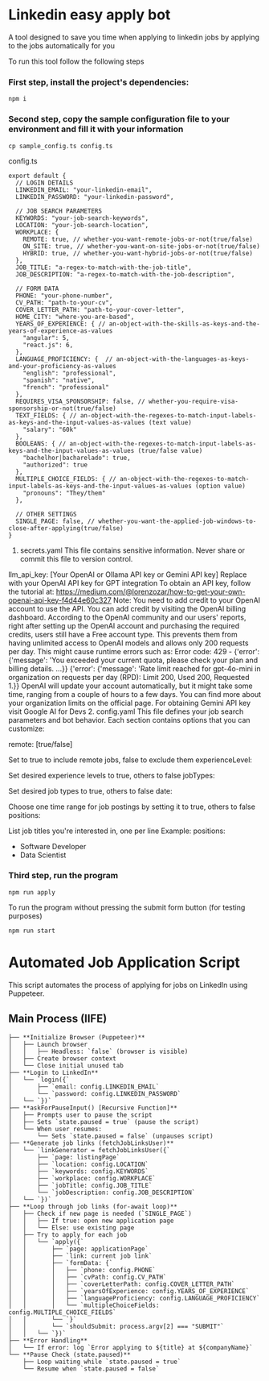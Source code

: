 # Linkedin easy apply bot

A tool designed to save you time when applying to linkedin jobs by applying to the jobs automatically for you

To run this tool follow the following steps

### First step, install the project's dependencies:
```
npm i
```

### Second step, copy the sample configuration file to your environment and fill it with your information
```
cp sample_config.ts config.ts
```
config.ts
```TS
export default {
  // LOGIN DETAILS
  LINKEDIN_EMAIL: "your-linkedin-email",
  LINKEDIN_PASSWORD: "your-linkedin-password",

  // JOB SEARCH PARAMETERS
  KEYWORDS: "your-job-search-keywords",
  LOCATION: "your-job-search-location",
  WORKPLACE: {
    REMOTE: true, // whether-you-want-remote-jobs-or-not(true/false)
    ON_SITE: true, // whether-you-want-on-site-jobs-or-not(true/false)
    HYBRID: true, // whether-you-want-hybrid-jobs-or-not(true/false)
  },
  JOB_TITLE: "a-regex-to-match-with-the-job-title",
  JOB_DESCRIPTION: "a-regex-to-match-with-the-job-description",

  // FORM DATA
  PHONE: "your-phone-number",
  CV_PATH: "path-to-your-cv",
  COVER_LETTER_PATH: "path-to-your-cover-letter",
  HOME_CITY: "where-you-are-based",
  YEARS_OF_EXPERIENCE: { // an-object-with-the-skills-as-keys-and-the-years-of-experience-as-values
    "angular": 5,
    "react.js": 6,
  },
  LANGUAGE_PROFICIENCY: {  // an-object-with-the-languages-as-keys-and-your-proficiency-as-values
    "english": "professional",
    "spanish": "native",
    "french": "professional"
  },
  REQUIRES_VISA_SPONSORSHIP: false, // whether-you-require-visa-sponsorship-or-not(true/false)
  TEXT_FIELDS: { // an-object-with-the-regexes-to-match-input-labels-as-keys-and-the-input-values-as-values (text value)
    "salary": "60k"
  },
  BOOLEANS: { // an-object-with-the-regexes-to-match-input-labels-as-keys-and-the-input-values-as-values (true/false value)
    "bachelhor|bacharelado": true,
    "authorized": true
  },
  MULTIPLE_CHOICE_FIELDS: { // an-object-with-the-regexes-to-match-input-labels-as-keys-and-the-input-values-as-values (option value)
    "pronouns": "They/them"
  },

  // OTHER SETTINGS
  SINGLE_PAGE: false, // whether-you-want-the-applied-job-windows-to-close-after-applying(true/false)
}
```


1. secrets.yaml
This file contains sensitive information. Never share or commit this file to version control.

llm_api_key: [Your OpenAI or Ollama API key or Gemini API key]
Replace with your OpenAI API key for GPT integration
To obtain an API key, follow the tutorial at: https://medium.com/@lorenzozar/how-to-get-your-own-openai-api-key-f4d44e60c327
Note: You need to add credit to your OpenAI account to use the API. You can add credit by visiting the OpenAI billing dashboard.
According to the OpenAI community and our users' reports, right after setting up the OpenAI account and purchasing the required credits, users still have a Free account type. This prevents them from having unlimited access to OpenAI models and allows only 200 requests per day. This might cause runtime errors such as:
Error code: 429 - {'error': {'message': 'You exceeded your current quota, please check your plan and billing details. ...}}
{'error': {'message': 'Rate limit reached for gpt-4o-mini in organization <org> on requests per day (RPD): Limit 200, Used 200, Requested 1.}}
OpenAI will update your account automatically, but it might take some time, ranging from a couple of hours to a few days.
You can find more about your organization limits on the official page.
For obtaining Gemini API key visit Google AI for Devs
2. config.yaml
This file defines your job search parameters and bot behavior. Each section contains options that you can customize:

remote: [true/false]

Set to true to include remote jobs, false to exclude them
experienceLevel:

Set desired experience levels to true, others to false
jobTypes:

Set desired job types to true, others to false
date:

Choose one time range for job postings by setting it to true, others to false
positions:

List job titles you're interested in, one per line
Example:
positions:
  - Software Developer
  - Data Scientist
 
### Third step, run the program

```
npm run apply
```

To run the program without pressing the submit form button (for testing purposes)
```
npm run start
```


# Automated Job Application Script

This script automates the process of applying for jobs on LinkedIn using Puppeteer.

## Main Process (IIFE)

```plaintext
├── **Initialize Browser (Puppeteer)**
│   ├── Launch browser
│   │   ├── Headless: `false` (browser is visible)
│   ├── Create browser context
│   └── Close initial unused tab
├── **Login to LinkedIn**
│   └── `login({`
│       ├── `email: config.LINKEDIN_EMAIL`
│       └── `password: config.LINKEDIN_PASSWORD`
│   └── `})`
├── **askForPauseInput() [Recursive Function]**
│   ├── Prompts user to pause the script
│   ├── Sets `state.paused = true` (pause the script)
│   └── When user resumes:
│       └── Sets `state.paused = false` (unpauses script)
├── **Generate job links (fetchJobLinksUser)**
│   └── `linkGenerator = fetchJobLinksUser({`
│       ├── `page: listingPage`
│       ├── `location: config.LOCATION`
│       ├── `keywords: config.KEYWORDS`
│       ├── `workplace: config.WORKPLACE`
│       ├── `jobTitle: config.JOB_TITLE`
│       └── `jobDescription: config.JOB_DESCRIPTION`
│   └── `})`
├── **Loop through job links (for-await loop)**
│   ├── Check if new page is needed (`SINGLE_PAGE`)
│   │   ├── If true: open new application page
│   │   └── Else: use existing page
│   ├── Try to apply for each job
│   │   └── `apply({`
│   │       ├── `page: applicationPage`
│   │       ├── `link: current job link`
│   │       ├── `formData: {`
│   │       │   ├── `phone: config.PHONE`
│   │       │   ├── `cvPath: config.CV_PATH`
│   │       │   ├── `coverLetterPath: config.COVER_LETTER_PATH`
│   │       │   ├── `yearsOfExperience: config.YEARS_OF_EXPERIENCE`
│   │       │   ├── `languageProficiency: config.LANGUAGE_PROFICIENCY`
│   │       │   └── `multipleChoiceFields: config.MULTIPLE_CHOICE_FIELDS`
│   │       └── `}`
│   │       └── `shouldSubmit: process.argv[2] === "SUBMIT"`
│   │   └── `})`
├── **Error Handling**
│   └── If error: log `Error applying to ${title} at ${companyName}`
└── **Pause Check (state.paused)**
    ├── Loop waiting while `state.paused = true`
    └── Resume when `state.paused = false`
